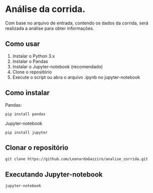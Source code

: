 # Análise da corrida.

Com base no arquivo de entrada, contendo os dados da corrida, 
será realizada a análise para obter informações.

## Como usar

1. Instalar o Python 3.x
2. Instalar o Pandas
3. Instalar o Jupyter-notebook (recomendado)
4. Clone o repositório 
5. Execute o script ou abra o arquivo .ipynb no jupyter-notebook

## Como instalar
Pandas:
```console
pip install pandas
```

Jupyter-notebook
```console
pip install jupyter
```

## Clonar o repositório

```console
git clone https://github.com/LeonardoGazziro/analise_corrida.git
```

## Executando Jupyter-notebook

```console
jupyter-notebook
```